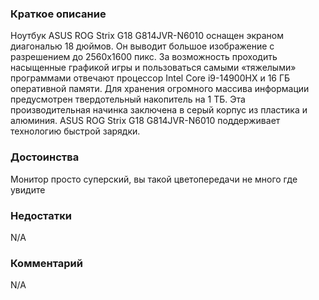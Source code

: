 ### **Краткое описание**
Ноутбук ASUS ROG Strix G18 G814JVR-N6010 оснащен экраном диагональю 18 дюймов. Он выводит большое изображение с разрешением до 2560x1600 пикс. За возможность проходить насыщенные графикой игры и пользоваться самыми «тяжелыми» программами отвечают процессор Intel Core i9-14900HX и 16 ГБ оперативной памяти. Для хранения огромного массива информации предусмотрен твердотельный накопитель на 1 ТБ. Эта производительная начинка заключена в серый корпус из пластика и алюминия. ASUS ROG Strix G18 G814JVR-N6010 поддерживает технологию быстрой зарядки.

### **Достоинства**
Монитор просто суперский, вы такой цветопередачи не много где увидите

### **Недостатки**
N/A

### **Комментарий**
N/A
